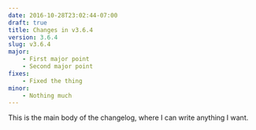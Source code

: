 ```yaml
---
date: 2016-10-28T23:02:44-07:00
draft: true
title: Changes in v3.6.4
version: 3.6.4
slug: v3.6.4
major:
    - First major point
    - Second major point
fixes: 
    - Fixed the thing
minor:
    - Nothing much
---
```


This is the main body of the changelog, where I can write anything I want.

